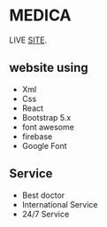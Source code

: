 # MEDICA

LIVE [SITE](https://github.com/facebook/create-react-app).

## website using

* Xml
* Css
* React
* Bootstrap 5.x
* font awesome
* firebase
* Google Font

## Service

* Best doctor
* International Service
* 24/7 Service